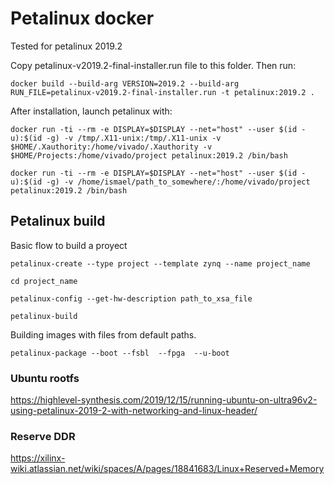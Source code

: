 # Petalinux docker 

Tested for petalinux 2019.2

Copy petalinux-v2019.2-final-installer.run file to this folder. Then run:
```
docker build --build-arg VERSION=2019.2 --build-arg RUN_FILE=petalinux-v2019.2-final-installer.run -t petalinux:2019.2 .
```
After installation, launch petalinux with:

```
docker run -ti --rm -e DISPLAY=$DISPLAY --net="host" --user $(id -u):$(id -g) -v /tmp/.X11-unix:/tmp/.X11-unix -v $HOME/.Xauthority:/home/vivado/.Xauthority -v $HOME/Projects:/home/vivado/project petalinux:2019.2 /bin/bash
```

```
docker run -ti --rm -e DISPLAY=$DISPLAY --net="host" --user $(id -u):$(id -g) -v /home/ismael/path_to_somewhere/:/home/vivado/project petalinux:2019.2 /bin/bash
```

## Petalinux build

Basic flow to build a proyect
```
petalinux-create --type project --template zynq --name project_name
```
```
cd project_name
```
```
petalinux-config --get-hw-description path_to_xsa_file
```
```
petalinux-build
```
Building images with files from default paths. 
```
petalinux-package --boot --fsbl  --fpga  --u-boot
```
### Ubuntu rootfs

https://highlevel-synthesis.com/2019/12/15/running-ubuntu-on-ultra96v2-using-petalinux-2019-2-with-networking-and-linux-header/

### Reserve DDR

https://xilinx-wiki.atlassian.net/wiki/spaces/A/pages/18841683/Linux+Reserved+Memory

